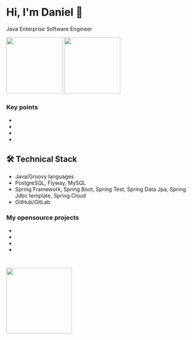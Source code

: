 # Hi, I'm Daniel 👋
Java Enterprise Software Engineer

<p align='left'>
   <a href="https://github-readme-stats.vercel.app/api?username=Ethiqque&show_icons=true&count_private=true"><img
           height=150
           src="https://github-readme-stats.vercel.app/api?username=Ethiqque&show_icons=true&count_private=true"/></a>
   <a href="https://github.com/Ethiqque/github-readme-stats">
       <img height=150 src="https://github-readme-stats.vercel.app/api/top-langs/?username=Ethiqque&layout=compact"/></a>
</p>
 

### Key points
*
*   
*   
*   

## 🛠 Technical Stack
*   Java/Groovy languages
*   PostgreSQL, Flyway, MySQL
*   Spring Framework, Spring Boot, Spring Test, Spring Data Jpa, Spring Jdbc template, Spring Cloud 
*   GitHub/GitLab

### My opensource projects
*
*
*
*


<div align="left" style="margin: 40px 0">
   <a href="https://github.com/Ethiqque/github-profile-views-counter">
       <img width="175px" src="https://komarev.com/ghpvc/?username=Ethiqque&color=DE002D">
   </a>
</div>
